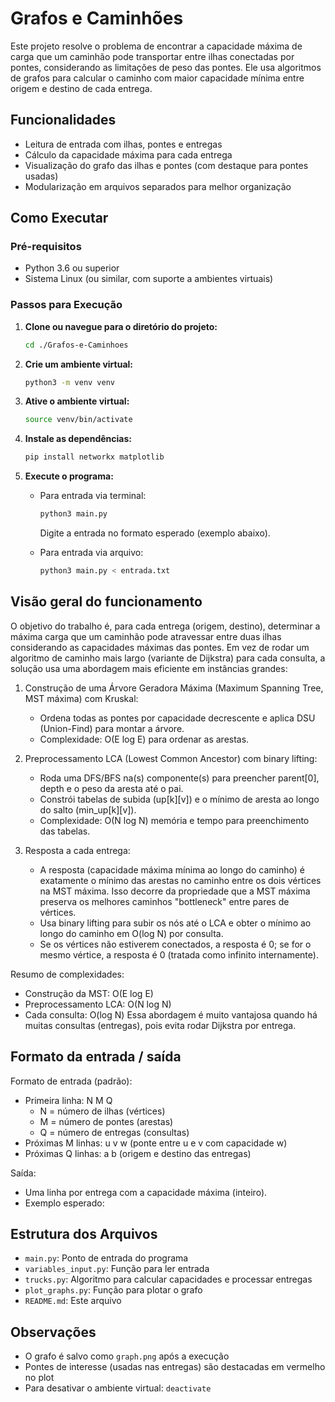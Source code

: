# Grafos e Caminhões

Este projeto resolve o problema de encontrar a capacidade máxima de carga que um caminhão pode transportar entre ilhas conectadas por pontes, considerando as limitações de peso das pontes. Ele usa algoritmos de grafos para calcular o caminho com maior capacidade mínima entre origem e destino de cada entrega.

## Funcionalidades
- Leitura de entrada com ilhas, pontes e entregas
- Cálculo da capacidade máxima para cada entrega
- Visualização do grafo das ilhas e pontes (com destaque para pontes usadas)
- Modularização em arquivos separados para melhor organização

## Como Executar

### Pré-requisitos
- Python 3.6 ou superior
- Sistema Linux (ou similar, com suporte a ambientes virtuais)

### Passos para Execução

1. **Clone ou navegue para o diretório do projeto:**
   ```bash
   cd ./Grafos-e-Caminhoes
   ```

2. **Crie um ambiente virtual:**
   ```bash
   python3 -m venv venv
   ```

3. **Ative o ambiente virtual:**
   ```bash
   source venv/bin/activate
   ```

4. **Instale as dependências:**
   ```bash
   pip install networkx matplotlib
   ```

5. **Execute o programa:**
   - Para entrada via terminal:
     ```bash
     python3 main.py
     ```
     Digite a entrada no formato esperado (exemplo abaixo).

   - Para entrada via arquivo:
     ```bash
     python3 main.py < entrada.txt
     ```

## Visão geral do funcionamento

O objetivo do trabalho é, para cada entrega (origem, destino), determinar a máxima carga que um caminhão pode atravessar entre duas ilhas considerando as capacidades máximas das pontes. Em vez de rodar um algoritmo de caminho mais largo (variante de Dijkstra) para cada consulta, a solução usa uma abordagem mais eficiente em instâncias grandes:

1. Construção de uma Árvore Geradora Máxima (Maximum Spanning Tree, MST máxima) com Kruskal:
   - Ordena todas as pontes por capacidade decrescente e aplica DSU (Union-Find) para montar a árvore.
   - Complexidade: O(E log E) para ordenar as arestas.

2. Preprocessamento LCA (Lowest Common Ancestor) com binary lifting:
   - Roda uma DFS/BFS na(s) componente(s) para preencher parent[0], depth e o peso da aresta até o pai.
   - Constrói tabelas de subida (up[k][v]) e o mínimo de aresta ao longo do salto (min_up[k][v]).
   - Complexidade: O(N log N) memória e tempo para preenchimento das tabelas.

3. Resposta a cada entrega:
   - A resposta (capacidade máxima mínima ao longo do caminho) é exatamente o mínimo das arestas no caminho entre os dois vértices na MST máxima. Isso decorre da propriedade que a MST máxima preserva os melhores caminhos "bottleneck" entre pares de vértices.
   - Usa binary lifting para subir os nós até o LCA e obter o mínimo ao longo do caminho em O(log N) por consulta.
   - Se os vértices não estiverem conectados, a resposta é 0; se for o mesmo vértice, a resposta é 0 (tratada como infinito internamente).

Resumo de complexidades:
- Construção da MST: O(E log E)
- Preprocessamento LCA: O(N log N)
- Cada consulta: O(log N)
Essa abordagem é muito vantajosa quando há muitas consultas (entregas), pois evita rodar Dijkstra por entrega.

## Formato da entrada / saída

Formato de entrada (padrão):
- Primeira linha: N M Q
  - N = número de ilhas (vértices)
  - M = número de pontes (arestas)
  - Q = número de entregas (consultas)
- Próximas M linhas: u v w (ponte entre u e v com capacidade w)
- Próximas Q linhas: a b (origem e destino das entregas)

Saída:
- Uma linha por entrega com a capacidade máxima (inteiro).
- Exemplo esperado:

## Estrutura dos Arquivos
- `main.py`: Ponto de entrada do programa
- `variables_input.py`: Função para ler entrada
- `trucks.py`: Algoritmo para calcular capacidades e processar entregas
- `plot_graphs.py`: Função para plotar o grafo
- `README.md`: Este arquivo

## Observações
- O grafo é salvo como `graph.png` após a execução
- Pontes de interesse (usadas nas entregas) são destacadas em vermelho no plot
- Para desativar o ambiente virtual: `deactivate`
</markdown>